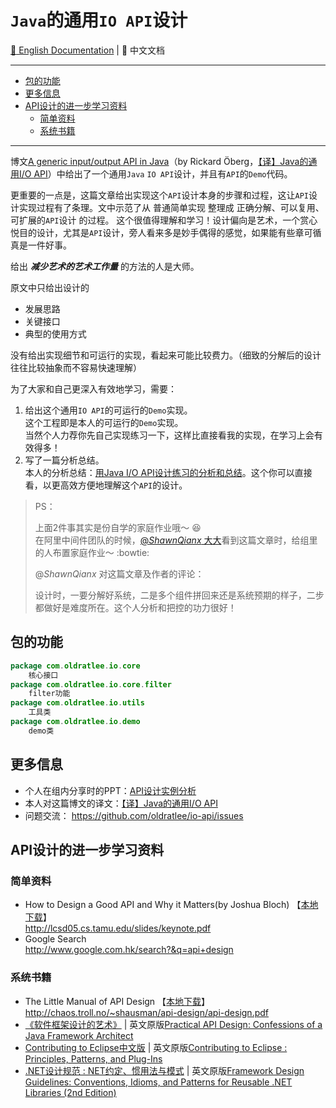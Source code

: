 # `Java`的通用`IO API`设计

[:book: English Documentation](README-EN.md) | :book: 中文文档

------------------------------

<!-- START doctoc generated TOC please keep comment here to allow auto update -->
<!-- DON'T EDIT THIS SECTION, INSTEAD RE-RUN doctoc TO UPDATE -->


- [包的功能](#%E5%8C%85%E7%9A%84%E5%8A%9F%E8%83%BD)
- [更多信息](#%E6%9B%B4%E5%A4%9A%E4%BF%A1%E6%81%AF)
- [API设计的进一步学习资料](#api%E8%AE%BE%E8%AE%A1%E7%9A%84%E8%BF%9B%E4%B8%80%E6%AD%A5%E5%AD%A6%E4%B9%A0%E8%B5%84%E6%96%99)
    - [简单资料](#%E7%AE%80%E5%8D%95%E8%B5%84%E6%96%99)
    - [系统书籍](#%E7%B3%BB%E7%BB%9F%E4%B9%A6%E7%B1%8D)

<!-- END doctoc generated TOC please keep comment here to allow auto update -->

------------------------------

博文[A generic input/output API in Java](http://www.jroller.com/rickard/entry/a_generic_input_output_api)（by Rickard Öberg，[【译】Java的通用I/O API](https://github.com/oldratlee/translations/blob/master/generic-io-api-in-java-and-api-design/README.md)）中给出了一个通用`Java` `IO API`设计，并且有`API`的`Demo`代码。

更重要的一点是，这篇文章给出实现这个`API`设计本身的步骤和过程，这让`API`设计实现过程有了条理。文中示范了从 普通简单实现 整理成 正确分解、可以复用、可扩展的`API`设计 的过程。
这个很值得理解和学习！设计偏向是艺术，一个赏心悦目的设计，尤其是`API`设计，旁人看来多是妙手偶得的感觉，如果能有些章可循真是一件好事。

给出 _**减少艺术的艺术工作量**_ 的方法的人是大师。

原文中只给出设计的

- 发展思路
- 关键接口
- 典型的使用方式

没有给出实现细节和可运行的实现，看起来可能比较费力。（细致的分解后的设计往往比较抽象而不容易快速理解）

为了大家和自己更深入有效地学习，需要：  

1. 给出这个通用`IO API`的可运行的`Demo`实现。  
    这个工程即是本人的可运行的`Demo`实现。  
    当然个人力荐你先自己实现练习一下，这样比直接看我的实现，在学习上会有效得多！
1. 写了一篇分析总结。  
    本人的分析总结：[用Java I/O API设计练习的分析和总结](docs/java-api-design-exercise.md)。这个你可以直接看，以更高效方便地理解这个`API`的设计。

> PS：
>
> 上面2件事其实是份自学的家庭作业哦～ :laughing:  
> 在阿里中间件团队的时候，[@_ShawnQianx_ 大大](http://weibo.com/shawnqianx)看到这篇文章时，给组里的人布置家庭作业～ :bowtie:
>
> @_ShawnQianx_ 对这篇文章及作者的评论：
>
> 设计时，一要分解好系统，二是多个组件拼回来还是系统预期的样子，二步都做好是难度所在。这个人分析和把控的功力很好！

## 包的功能

```java
package com.oldratlee.io.core
	核心接口
package com.oldratlee.io.core.filter
	filter功能
package com.oldratlee.io.utils
	工具类
package com.oldratlee.io.demo
	demo类
```

## 更多信息

- 个人在组内分享时的PPT：[API设计实例分析](docs/ApiDesignSampleStudy.pptx)
- 本人对这篇博文的译文：[【译】Java的通用I/O API](https://github.com/oldratlee/translations/tree/master/generic-io-api-in-java-and-api-design/README.md)
- 问题交流： https://github.com/oldratlee/io-api/issues

## API设计的进一步学习资料

### 简单资料

- How to Design a Good API and Why it Matters(by Joshua Bloch) 【[本地下载](docs/How-to-Design-a-Good-API-and-Why-it-Matters-by-Joshua-Bloch.pdf)】  
    <http://lcsd05.cs.tamu.edu/slides/keynote.pdf>
- Google Search  
    <http://www.google.com.hk/search?&q=api+design>

### 系统书籍

- The Little Manual of API Design 【[本地下载](docs/The-Little-Manual-of-API-Design.pdf)】  
    <http://chaos.troll.no/~shausman/api-design/api-design.pdf>
- [《软件框架设计的艺术》](http://book.douban.com/subject/6003832/) | 英文原版[Practical API Design: Confessions of a Java Framework Architect](http://www.amazon.com/Practical-API-Design-Confessions-Framework/dp/1430243171)  
- [Contributing to Eclipse中文版](https://book.douban.com/subject/1219945/) | 英文原版[Contributing to Eclipse : Principles, Patterns, and Plug-Ins](https://book.douban.com/subject/1610318/)
- [.NET设计规范 : NET约定、惯用法与模式](http://book.douban.com/subject/4805165/) | 英文原版[Framework Design Guidelines: Conventions, Idioms, and Patterns for Reusable .NET Libraries (2nd Edition)](http://www.amazon.com/Framework-Design-Guidelines-Conventions-Libraries/dp/0321545613)  
